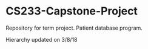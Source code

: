 # CS233-Capstone-Project
Repository for term project.
Patient database program.

Hierarchy updated on 3/8/18
